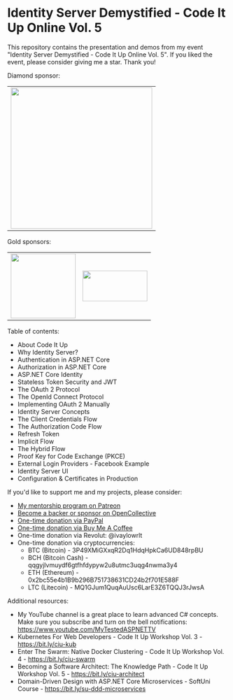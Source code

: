 # Identity Server Demystified - Code It Up Online Vol. 5

This repository contains the presentation and demos from my event "Identity Server Demystified - Code It Up Online Vol. 5". If you liked the event, please consider giving me a star. Thank you!

Diamond sponsor:

<table>
  <tbody>
    <tr>
	    <td align="center" valign="middle">
        <a href="http://bit.ly/indeavr" target="_blank">
          <img width="323px" src="https://user-images.githubusercontent.com/3391906/77094176-c9750100-6a14-11ea-9c8f-7207353b181b.png">
        </a>
      </td>
    </tr>
  </tbody>
</table>

Gold sponsors:

<table>
  <tbody>
    <tr>
      <td align="center" valign="middle">
          <a href="https://bit.ly/ciu-zuehlke" target="_blank">
          <img width="148px" src="https://user-images.githubusercontent.com/3391906/80102962-30d62180-857c-11ea-9d81-4576c827332d.jpg">
        </a>
      </td>
      <td align="center" valign="middle">
          <a href="http://bit.ly/onebitsoftware" target="_blank">
          <img width="148px" height="70px" src="https://user-images.githubusercontent.com/3391906/69410626-1a4d4500-0d14-11ea-905f-c1705b6364bf.png">
        </a>
      </td>
    </tr>
  </tbody>
</table>

Table of contents:

- About Code It Up
- Why Identity Server?
- Authentication in ASP.NET Core
- Authorization in ASP.NET Core
- ASP.NET Core Identity
- Stateless Token Security and JWT
- The OAuth 2 Protocol
- The OpenId Connect Protocol
- Implementing OAuth 2 Manually
- Identity Server Concepts
- The Client Credentials Flow
- The Authorization Code Flow
- Refresh Token
- Implicit Flow
- The Hybrid Flow
- Proof Key for Code Exchange (PKCE)
- External Login Providers - Facebook Example
- Identity Server UI
- Configuration & Certificates in Production

If you'd like to support me and my projects, please consider:

- [My mentorship program on Patreon](https://www.patreon.com/ivaylokenov)
- [Become a backer or sponsor on OpenCollective](https://opencollective.com/mytestedaspnet)
- [One-time donation via PayPal](http://paypal.me/ivaylokenov)
- [One-time donation via Buy Me A Coffee](http://buymeacoff.ee/ivaylokenov)
- One-time donation via Revolut: @ivaylowrlt
- One-time donation via cryptocurrencies:
  - BTC (Bitcoin) - 3P49XMiGXxqR2Dq1HdqHpkCa6UD848rpBU 
  - BCH (Bitcoin Cash) - qqgyjlvmuydf6gtfhfdypyw2u8utmc3uqg4nwma3y4
  - ETH (Ethereum) - 0x2bc55e4b1B9b296B751738631CD24b2f701E588F
  - LTC (Litecoin) - MQ1GJum1QuqAuUsc6LarE3Z6TQQJ3rJwsA

Additional resources:

- My YouTube channel is a great place to learn advanced C# concepts. Make sure you subscribe and turn on the bell notifications: https://www.youtube.com/MyTestedASPNETTV
- Kubernetes For Web Developers - Code It Up Workshop Vol. 3 - https://bit.ly/ciu-kub
- Enter The Swarm: Native Docker Clustering - Code It Up Workshop Vol. 4 - https://bit.ly/ciu-swarm
- Becoming a Software Architect: The Knowledge Path - Code It Up Workshop Vol. 5 - https://bit.ly/ciu-architect
- Domain-Driven Design with ASP.NET Core Microservices - SoftUni Course - https://bit.ly/su-ddd-microservices
